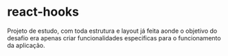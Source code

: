 # react-hooks

Projeto de estudo, com toda estrutura e layout já feita aonde o objetivo do desafio era apenas criar funcionalidades especificas para o funcionamento da aplicação.
